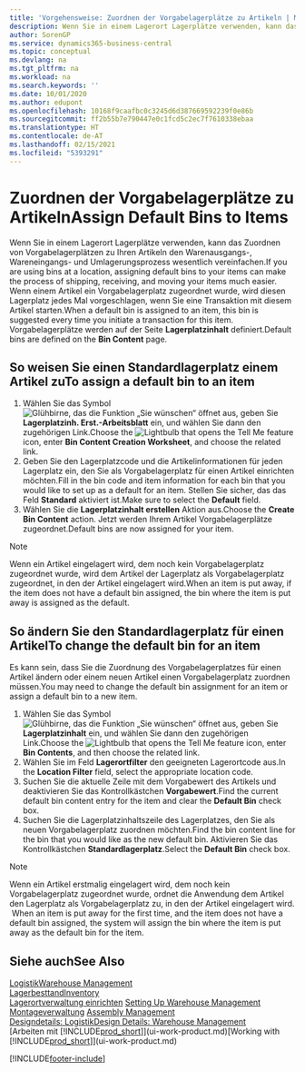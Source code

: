 ```yaml
---
title: 'Vorgehensweise: Zuordnen der Vorgabelagerplätze zu Artikeln | Microsoft Docs'
description: Wenn Sie in einem Lagerort Lagerplätze verwenden, kann das Zuordnen von Vorgabelagerplätzen zu Ihren Artikeln den Warenausgangs-, Wareneingangs- und Umlagerungsprozess wesentlich vereinfachen. Wenn einem Artikel ein Vorgabelagerplatz zugeordnet wurde, wird diesen Lagerplatz jedes Mal vorgeschlagen, wenn Sie eine Transaktion mit diesem Artikel starten.
author: SorenGP
ms.service: dynamics365-business-central
ms.topic: conceptual
ms.devlang: na
ms.tgt_pltfrm: na
ms.workload: na
ms.search.keywords: ''
ms.date: 10/01/2020
ms.author: edupont
ms.openlocfilehash: 10168f9caafbc0c3245d6d387669592239f0e86b
ms.sourcegitcommit: ff2b55b7e790447e0c1fcd5c2ec7f7610338ebaa
ms.translationtype: HT
ms.contentlocale: de-AT
ms.lasthandoff: 02/15/2021
ms.locfileid: "5393291"
---
```

# <a name="assign-default-bins-to-items"></a><span data-ttu-id="ca5eb-104">Zuordnen der Vorgabelagerplätze zu Artikeln</span><span class="sxs-lookup"><span data-stu-id="ca5eb-104">Assign Default Bins to Items</span></span>
<span data-ttu-id="ca5eb-105">Wenn Sie in einem Lagerort Lagerplätze verwenden, kann das Zuordnen von Vorgabelagerplätzen zu Ihren Artikeln den Warenausgangs-, Wareneingangs- und Umlagerungsprozess wesentlich vereinfachen.</span><span class="sxs-lookup"><span data-stu-id="ca5eb-105">If you are using bins at a location, assigning default bins to your items can make the process of shipping, receiving, and moving your items much easier.</span></span> <span data-ttu-id="ca5eb-106">Wenn einem Artikel ein Vorgabelagerplatz zugeordnet wurde, wird diesen Lagerplatz jedes Mal vorgeschlagen, wenn Sie eine Transaktion mit diesem Artikel starten.</span><span class="sxs-lookup"><span data-stu-id="ca5eb-106">When a default bin is assigned to an item, this bin is suggested every time you initiate a transaction for this item.</span></span> <span data-ttu-id="ca5eb-107">Vorgabelagerplätze werden auf der Seite **Lagerplatzinhalt** definiert.</span><span class="sxs-lookup"><span data-stu-id="ca5eb-107">Default bins are defined on the **Bin Content** page.</span></span>  

## <a name="to-assign-a-default-bin-to-an-item"></a><span data-ttu-id="ca5eb-108">So weisen Sie einen Standardlagerplatz einem Artikel zu</span><span class="sxs-lookup"><span data-stu-id="ca5eb-108">To assign a default bin to an item</span></span>
1.  <span data-ttu-id="ca5eb-109">Wählen Sie das Symbol ![Glühbirne, das die Funktion „Sie wünschen“ öffnet](media/ui-search/search_small.png "Tell Me-Funktion") aus, geben Sie **Lagerplatzinh. Erst.-Arbeitsblatt** ein, und wählen Sie dann den zugehörigen Link.</span><span class="sxs-lookup"><span data-stu-id="ca5eb-109">Choose the ![Lightbulb that opens the Tell Me feature](media/ui-search/search_small.png "Tell me what you want to do") icon, enter **Bin Content Creation Worksheet**, and choose the related link.</span></span>  
2.  <span data-ttu-id="ca5eb-110">Geben Sie den Lagerplatzcode und die Artikelinformationen für jeden Lagerplatz ein, den Sie als Vorgabelagerplatz für einen Artikel einrichten möchten.</span><span class="sxs-lookup"><span data-stu-id="ca5eb-110">Fill in the bin code and item information for each bin that you would like to set up as a default for an item.</span></span> <span data-ttu-id="ca5eb-111">Stellen Sie sicher, das das Feld **Standard** aktiviert ist.</span><span class="sxs-lookup"><span data-stu-id="ca5eb-111">Make sure to select the **Default** field.</span></span>  
3.  <span data-ttu-id="ca5eb-112">Wählen Sie die **Lagerplatzinhalt erstellen** Aktion aus.</span><span class="sxs-lookup"><span data-stu-id="ca5eb-112">Choose the **Create Bin Content** action.</span></span> <span data-ttu-id="ca5eb-113">Jetzt werden Ihrem Artikel Vorgabelagerplätze zugeordnet.</span><span class="sxs-lookup"><span data-stu-id="ca5eb-113">Default bins are now assigned for your item.</span></span>  

> [!NOTE]  
>  <span data-ttu-id="ca5eb-114">Wenn ein Artikel eingelagert wird, dem noch kein Vorgabelagerplatz zugeordnet wurde, wird dem Artikel der Lagerplatz als Vorgabelagerplatz zugeordnet, in den der Artikel eingelagert wird.</span><span class="sxs-lookup"><span data-stu-id="ca5eb-114">When an item is put away, if the item does not have a default bin assigned, the bin where the item is put away is assigned as the default.</span></span>  

## <a name="to-change-the-default-bin-for-an-item"></a><span data-ttu-id="ca5eb-115">So ändern Sie den Standardlagerplatz für einen Artikel</span><span class="sxs-lookup"><span data-stu-id="ca5eb-115">To change the default bin for an item</span></span>  
<span data-ttu-id="ca5eb-116">Es kann sein, dass Sie die Zuordnung des Vorgabelagerplatzes für einen Artikel ändern oder einem neuen Artikel einen Vorgabelagerplatz zuordnen müssen.</span><span class="sxs-lookup"><span data-stu-id="ca5eb-116">You may need to change the default bin assignment for an item or assign a default bin to a new item.</span></span>    
1.  <span data-ttu-id="ca5eb-117">Wählen Sie das Symbol ![Glühbirne, das die Funktion „Sie wünschen“ öffnet](media/ui-search/search_small.png "Tell Me-Funktion") aus, geben Sie **Lagerplatzinhalt** ein, und wählen Sie dann den zugehörigen Link.</span><span class="sxs-lookup"><span data-stu-id="ca5eb-117">Choose the ![Lightbulb that opens the Tell Me feature](media/ui-search/search_small.png "Tell me what you want to do") icon, enter **Bin Contents**, and then choose the related link.</span></span>  
2.  <span data-ttu-id="ca5eb-118">Wählen Sie im Feld **Lagerortfilter** den geeigneten Lagerortcode aus.</span><span class="sxs-lookup"><span data-stu-id="ca5eb-118">In the **Location Filter** field, select the appropriate location code.</span></span>  
3.  <span data-ttu-id="ca5eb-119">Suchen Sie die aktuelle Zeile mit dem Vorgabewert des Artikels und deaktivieren Sie das Kontrollkästchen **Vorgabewert**.</span><span class="sxs-lookup"><span data-stu-id="ca5eb-119">Find the current default bin content entry for the item and clear the **Default Bin** check box.</span></span>  
4.  <span data-ttu-id="ca5eb-120">Suchen Sie die Lagerplatzinhaltszeile des Lagerplatzes, den Sie als neuen Vorgabelagerplatz zuordnen möchten.</span><span class="sxs-lookup"><span data-stu-id="ca5eb-120">Find the bin content line for the bin that you would like as the new default bin.</span></span> <span data-ttu-id="ca5eb-121">Aktivieren Sie das Kontrollkästchen **Standardlagerplatz**.</span><span class="sxs-lookup"><span data-stu-id="ca5eb-121">Select the **Default Bin** check box.</span></span>  

> [!NOTE]  
>  <span data-ttu-id="ca5eb-122">Wenn ein Artikel erstmalig eingelagert wird, dem noch kein Vorgabelagerplatz zugeordnet wurde, ordnet die Anwendung dem Artikel den Lagerplatz als Vorgabelagerplatz zu, in den der Artikel eingelagert wird.  </span><span class="sxs-lookup"><span data-stu-id="ca5eb-122">When an item is put away for the first time, and the item does not have a default bin assigned, the system will assign the bin where the item is put away as the default bin for the item.</span></span>  

## <a name="see-also"></a><span data-ttu-id="ca5eb-123">Siehe auch</span><span class="sxs-lookup"><span data-stu-id="ca5eb-123">See Also</span></span>  
[<span data-ttu-id="ca5eb-124">Logistik</span><span class="sxs-lookup"><span data-stu-id="ca5eb-124">Warehouse Management</span></span>](warehouse-manage-warehouse.md)  
[<span data-ttu-id="ca5eb-125">Lagerbesttand</span><span class="sxs-lookup"><span data-stu-id="ca5eb-125">Inventory</span></span>](inventory-manage-inventory.md)  
<span data-ttu-id="ca5eb-126">[Lagerortverwaltung einrichten](warehouse-setup-warehouse.md)   </span><span class="sxs-lookup"><span data-stu-id="ca5eb-126">[Setting Up Warehouse Management](warehouse-setup-warehouse.md)   </span></span>  
<span data-ttu-id="ca5eb-127">[Montageverwaltung](assembly-assemble-items.md)  </span><span class="sxs-lookup"><span data-stu-id="ca5eb-127">[Assembly Management](assembly-assemble-items.md)  </span></span>  
[<span data-ttu-id="ca5eb-128">Designdetails: Logistik</span><span class="sxs-lookup"><span data-stu-id="ca5eb-128">Design Details: Warehouse Management</span></span>](design-details-warehouse-management.md)  
<span data-ttu-id="ca5eb-129">[Arbeiten mit [!INCLUDE[prod_short](includes/prod_short.md)]](ui-work-product.md)</span><span class="sxs-lookup"><span data-stu-id="ca5eb-129">[Working with [!INCLUDE[prod_short](includes/prod_short.md)]](ui-work-product.md)</span></span>


[!INCLUDE[footer-include](includes/footer-banner.md)]